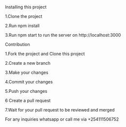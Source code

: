 Installing this project

1.Clone the project

2.Run npm install

3.Run npm start to run the server on http://localhost:3000


Contribution

1.Fork the project and Clone this project 

2.Create a new branch

3.Make your changes

4.Commit your changes

5.Push your changes

6 Create a pull request

7.Wait for your pull request to be reviewed and merged

For any inquiries whatsapp or call me via +254111506752
